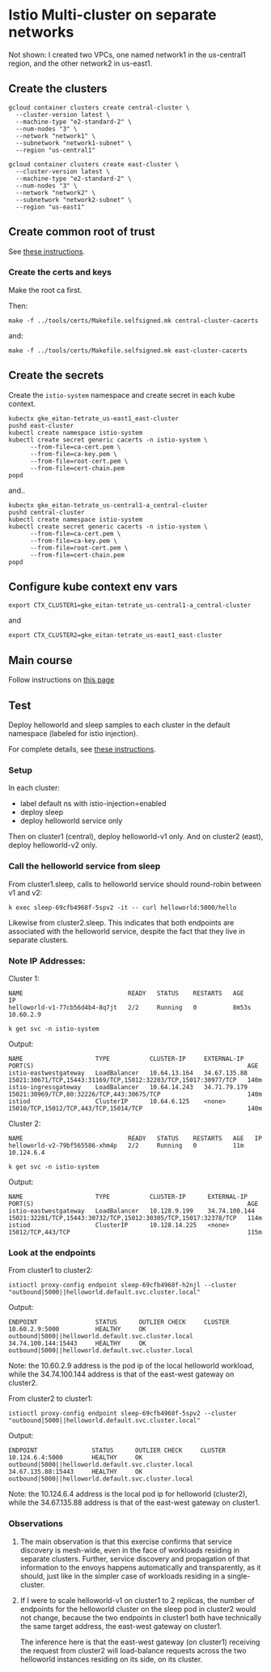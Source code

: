 # Istio Multi-cluster on separate networks

Not shown: I created two VPCs, one named network1 in the us-central1 region, and the other network2 in us-east1.

## Create the clusters

```shell
gcloud container clusters create central-cluster \
  --cluster-version latest \
  --machine-type "e2-standard-2" \
  --num-nodes "3" \
  --network "network1" \
  --subnetwork "network1-subnet" \
  --region "us-central1"
```

```shell
gcloud container clusters create east-cluster \
  --cluster-version latest \
  --machine-type "e2-standard-2" \
  --num-nodes "3" \
  --network "network2" \
  --subnetwork "network2-subnet" \
  --region "us-east1"
```

## Create common root of trust

See [these instructions](https://istio.io/latest/docs/tasks/security/cert-management/plugin-ca-cert/).

### Create the certs and keys

Make the root ca first.

Then:

```shell
make -f ../tools/certs/Makefile.selfsigned.mk central-cluster-cacerts
```

and:

```shell
make -f ../tools/certs/Makefile.selfsigned.mk east-cluster-cacerts
```

## Create the secrets

Create the `istio-system` namespace and create secret in each kube context.

```shell
kubectx gke_eitan-tetrate_us-east1_east-cluster
pushd east-cluster
kubectl create namespace istio-system
kubectl create secret generic cacerts -n istio-system \
      --from-file=ca-cert.pem \
      --from-file=ca-key.pem \
      --from-file=root-cert.pem \
      --from-file=cert-chain.pem
popd
```

and..

```shell
kubectx gke_eitan-tetrate_us-central1-a_central-cluster
pushd central-cluster
kubectl create namespace istio-system
kubectl create secret generic cacerts -n istio-system \
      --from-file=ca-cert.pem \
      --from-file=ca-key.pem \
      --from-file=root-cert.pem \
      --from-file=cert-chain.pem
popd
```

## Configure kube context env vars

```shell
export CTX_CLUSTER1=gke_eitan-tetrate_us-central1-a_central-cluster
```

and

```shell
export CTX_CLUSTER2=gke_eitan-tetrate_us-east1_east-cluster
```

## Main course

Follow instructions on [this page](https://istio.io/latest/docs/setup/install/multicluster/primary-remote_multi-network/)

## Test

Deploy helloworld and sleep samples to each cluster in the default namespace (labeled for istio injection).

For complete details, see [these instructions](https://istio.io/latest/docs/setup/install/multicluster/verify/).

### Setup

In each cluster:

- label default ns with istio-injection=enabled
- deploy sleep
- deploy helloworld service only

Then on cluster1 (central), deploy helloworld-v1 only.
And on cluster2 (east), deploy helloworld-v2 only.

### Call the helloworld service from sleep

From cluster1.sleep, calls to helloworld service should round-robin between v1 and v2:

```shell
k exec sleep-69cfb4968f-5spv2 -it -- curl helloworld:5000/hello
```

Likewise from cluster2.sleep.  This indicates that both endpoints are associated with the helloworld service, despite the fact that they live in separate clusters.

### Note IP Addresses:

Cluster 1:

```console
NAME                             READY   STATUS    RESTARTS   AGE     IP
helloworld-v1-77cb56d4b4-8q7jt   2/2     Running   0          8m53s   10.60.2.9
```

```shell
k get svc -n istio-system
```

Output:

```console
NAME                    TYPE           CLUSTER-IP     EXTERNAL-IP    PORT(S)                                                           AGE
istio-eastwestgateway   LoadBalancer   10.64.13.164   34.67.135.88   15021:30671/TCP,15443:31169/TCP,15012:32203/TCP,15017:30977/TCP   140m
istio-ingressgateway    LoadBalancer   10.64.14.243   34.71.79.179   15021:30969/TCP,80:32226/TCP,443:30675/TCP                        140m
istiod                  ClusterIP      10.64.6.125    <none>         15010/TCP,15012/TCP,443/TCP,15014/TCP                             140m
```

Cluster 2:

```console
NAME                             READY   STATUS    RESTARTS   AGE   IP
helloworld-v2-79bf565586-xhm4p   2/2     Running   0          11m   10.124.6.4
```

```shell
k get svc -n istio-system
```

Output:

```console
NAME                    TYPE           CLUSTER-IP      EXTERNAL-IP     PORT(S)                                                           AGE
istio-eastwestgateway   LoadBalancer   10.128.9.199    34.74.100.144   15021:32281/TCP,15443:30732/TCP,15012:30305/TCP,15017:32378/TCP   114m
istiod                  ClusterIP      10.128.14.225   <none>          15012/TCP,443/TCP                                                 115m
```

### Look at the endpoints

From cluster1 to cluster2:

```shell
istioctl proxy-config endpoint sleep-69cfb4968f-h2njl --cluster "outbound|5000||helloworld.default.svc.cluster.local"
```

Output:

```console
ENDPOINT                STATUS      OUTLIER CHECK     CLUSTER
10.60.2.9:5000          HEALTHY     OK                outbound|5000||helloworld.default.svc.cluster.local
34.74.100.144:15443     HEALTHY     OK                outbound|5000||helloworld.default.svc.cluster.local
```

Note: the 10.60.2.9 address is the pod ip of the local helloworld workload, while the 34.74.100.144 address is that of the east-west gateway on cluster2.

From cluster2 to cluster1:

```shell
istioctl proxy-config endpoint sleep-69cfb4968f-5spv2 --cluster "outbound|5000||helloworld.default.svc.cluster.local"
```

Output:

```console
ENDPOINT               STATUS      OUTLIER CHECK     CLUSTER
10.124.6.4:5000        HEALTHY     OK                outbound|5000||helloworld.default.svc.cluster.local
34.67.135.88:15443     HEALTHY     OK                outbound|5000||helloworld.default.svc.cluster.local
```

Note: the 10.124.6.4 address is the local pod ip for helloworld (cluster2), while the 34.67.135.88 address is that of the east-west gateway on cluster1.

### Observations

1. The main observation is that this exercise confirms that service discovery is mesh-wide, even in the face of workloads residing in separate clusters.
Further, service discovery and propagation of that information to the envoys happens automatically and transparently, as it should, just like in the simpler case of workloads residing in a single-cluster.

1. If I were to scale helloworld-v1 on cluster1 to 2 replicas, the number of endpoints for the helloworld cluster on the sleep pod in cluster2 would not change, because the two endpoints in cluster1 both have technically the same target address, the east-west gateway on cluster1.

    The inference here is that the east-west gateway (on cluster1) receiving the request from cluster2 will load-balance requests across the two helloworld instances residing on its side, on its cluster.
